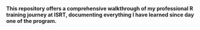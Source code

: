 ****This repository offers a comprehensive walkthrough of my professional R training journey at ISRT, documenting everything I have learned since day one of the program.****
